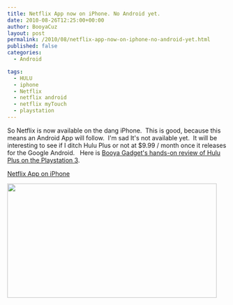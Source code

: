 ```yaml
---
title: Netflix App now on iPhone. No Android yet.
date: 2010-08-26T12:25:00+00:00
author: BooyaCuz
layout: post
permalink: /2010/08/netflix-app-now-on-iphone-no-android-yet.html
published: false
categories:
  - Android

tags:
  - HULU
  - iphone
  - Netflix
  - netflix android
  - netflix myTouch
  - playstation
---
```

So Netflix is now available on the dang iPhone.  This is good, because this means an Android App will follow.  I'm sad It's not available yet.  It will be interesting to see if I ditch Hulu Plus or not at $9.99 / month once it releases for the Google Android.   Here is [Booya Gadget's hands-on review of Hulu Plus on the Playstation 3](http://www.booyagadget.com/2010/07/review-hulu-plus-using-ps3-playstation.html).

[Netflix App on iPhone](http://blog.netflix.com/2010/08/netflix-now-available-on-your-iphone.html)

[<img class="alignnone size-medium wp-image-669" title="Netflix App now on iPhone. No Android yet." src="http://www.booyagadget.com/wp-content/uploads/2010/08/Netflix-App-now-on-iPhone.-No-Android-yet.-480x262.jpg" alt="" width="480" height="262" srcset="http://www.booyagadget.com/wp-content/uploads/2010/08/Netflix-App-now-on-iPhone.-No-Android-yet.-480x262.jpg 480w, http://www.booyagadget.com/wp-content/uploads/2010/08/Netflix-App-now-on-iPhone.-No-Android-yet.-300x164.jpg 300w, http://www.booyagadget.com/wp-content/uploads/2010/08/Netflix-App-now-on-iPhone.-No-Android-yet.-456x250.jpg 456w, http://www.booyagadget.com/wp-content/uploads/2010/08/Netflix-App-now-on-iPhone.-No-Android-yet..jpg 550w" sizes="(max-width: 480px) 100vw, 480px" />](http://www.booyagadget.com/wp-content/uploads/2010/08/Netflix-App-now-on-iPhone.-No-Android-yet..jpg)